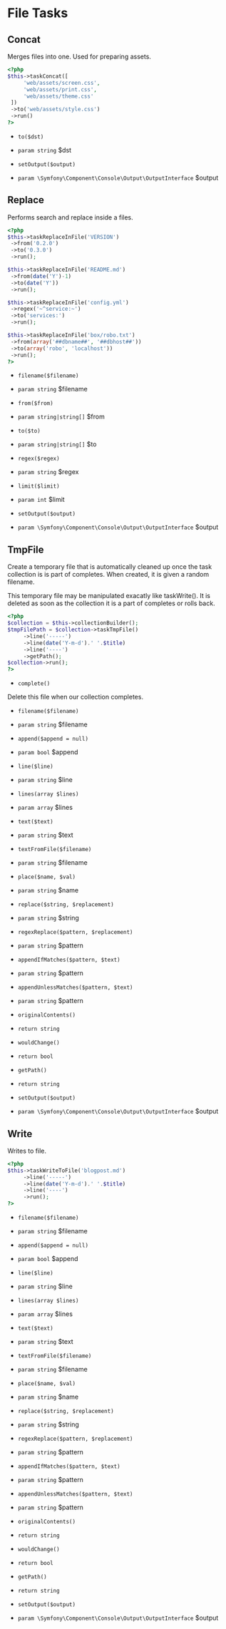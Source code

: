 # File Tasks
## Concat


Merges files into one. Used for preparing assets.

``` php
<?php
$this->taskConcat([
     'web/assets/screen.css',
     'web/assets/print.css',
     'web/assets/theme.css'
 ])
 ->to('web/assets/style.css')
 ->run()
?>
```

* `to($dst)`

 * `param string` $dst
* `setOutput($output)`

 * `param \Symfony\Component\Console\Output\OutputInterface` $output

## Replace


Performs search and replace inside a files.

``` php
<?php
$this->taskReplaceInFile('VERSION')
 ->from('0.2.0')
 ->to('0.3.0')
 ->run();

$this->taskReplaceInFile('README.md')
 ->from(date('Y')-1)
 ->to(date('Y'))
 ->run();

$this->taskReplaceInFile('config.yml')
 ->regex('~^service:~')
 ->to('services:')
 ->run();

$this->taskReplaceInFile('box/robo.txt')
 ->from(array('##dbname##', '##dbhost##'))
 ->to(array('robo', 'localhost'))
 ->run();
?>
```

* `filename($filename)`

 * `param string` $filename
* `from($from)`

 * `param string|string[]` $from
* `to($to)`

 * `param string|string[]` $to
* `regex($regex)`

 * `param string` $regex
* `limit($limit)`

 * `param int` $limit
* `setOutput($output)`

 * `param \Symfony\Component\Console\Output\OutputInterface` $output


## TmpFile


Create a temporary file that is automatically cleaned up
once the task collection is is part of completes. When created,
it is given a random filename.

This temporary file may be manipulated exacatly like taskWrite().
It is deleted as soon as the collection it is a part of completes
or rolls back.

``` php
<?php
$collection = $this->collectionBuilder();
$tmpFilePath = $collection->taskTmpFile()
     ->line('-----')
     ->line(date('Y-m-d').' '.$title)
     ->line('----')
     ->getPath();
$collection->run();
?>
```

* `complete()`

 Delete this file when our collection completes.
* `filename($filename)`

 * `param string` $filename
* `append($append = null)`

 * `param bool` $append
* `line($line)`

 * `param string` $line
* `lines(array $lines)`

 * `param array` $lines
* `text($text)`

 * `param string` $text
* `textFromFile($filename)`

 * `param string` $filename
* `place($name, $val)`

 * `param string` $name
* `replace($string, $replacement)`

 * `param string` $string
* `regexReplace($pattern, $replacement)`

 * `param string` $pattern
* `appendIfMatches($pattern, $text)`

 * `param string` $pattern
* `appendUnlessMatches($pattern, $text)`

 * `param string` $pattern
* `originalContents()`

 * `return string`
* `wouldChange()`

 * `return bool`
* `getPath()`

 * `return string`
* `setOutput($output)`

 * `param \Symfony\Component\Console\Output\OutputInterface` $output

## Write


Writes to file.

``` php
<?php
$this->taskWriteToFile('blogpost.md')
     ->line('-----')
     ->line(date('Y-m-d').' '.$title)
     ->line('----')
     ->run();
?>
```

* `filename($filename)`

 * `param string` $filename
* `append($append = null)`

 * `param bool` $append
* `line($line)`

 * `param string` $line
* `lines(array $lines)`

 * `param array` $lines
* `text($text)`

 * `param string` $text
* `textFromFile($filename)`

 * `param string` $filename
* `place($name, $val)`

 * `param string` $name
* `replace($string, $replacement)`

 * `param string` $string
* `regexReplace($pattern, $replacement)`

 * `param string` $pattern
* `appendIfMatches($pattern, $text)`

 * `param string` $pattern
* `appendUnlessMatches($pattern, $text)`

 * `param string` $pattern
* `originalContents()`

 * `return string`
* `wouldChange()`

 * `return bool`
* `getPath()`

 * `return string`
* `setOutput($output)`

 * `param \Symfony\Component\Console\Output\OutputInterface` $output

